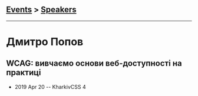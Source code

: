 ## [Events](../README.md) > [Speakers](../speakers.md)
---

# Дмитро Попов

## WCAG: вивчаємо основи веб-доступності на практиці
- 2019 Apr 20 -- KharkivCSS 4    
